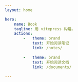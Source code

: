 ```yaml
---
layout: home

hero:
    name: Book
    tagline: 用 vitepress 构建。
    actions:
        -   theme: brand
            text: 开始阅读笔记
            link: /notes/
            
        -   theme: brand
            text: 开始阅读文档
            link: /documents/
            
---
```

